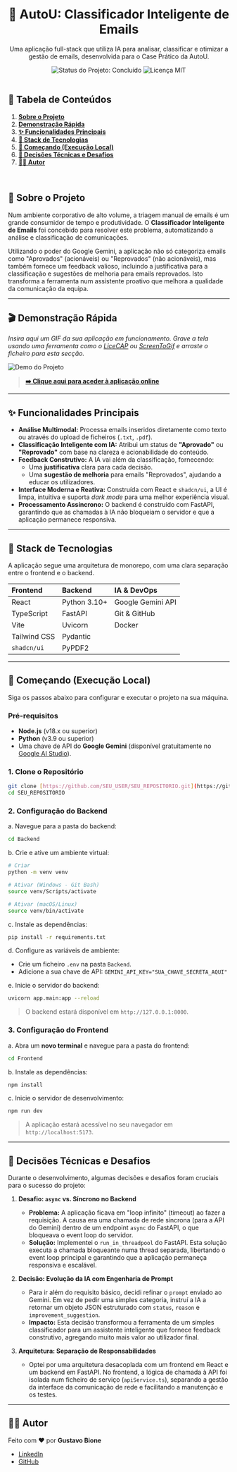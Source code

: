 <div align="center">
  <h1>🤖 AutoU: Classificador Inteligente de Emails</h1>
  <p>
    Uma aplicação full-stack que utiliza IA para analisar, classificar e otimizar a gestão de emails, desenvolvida para o Case Prático da AutoU.
  </p>
</div>

<div align="center">
  <img src="https://img.shields.io/badge/status-concluído-green?style=for-the-badge" alt="Status do Projeto: Concluído"/>
  <img src="https://img.shields.io/badge/licen%C3%A7a-MIT-blue?style=for-the-badge" alt="Licença MIT"/>
</div>

<br>

## 📍 Tabela de Conteúdos
1. [**Sobre o Projeto**](#-sobre-o-projeto)
2. [**Demonstração Rápida**](#-demonstração-rápida)
3. [**✨ Funcionalidades Principais**](#-funcionalidades-principais)
4. [**🚀 Stack de Tecnologias**](#-stack-de-tecnologias)
5. [**🏁 Começando (Execução Local)**](#-começando-execução-local)
6. [**🧠 Decisões Técnicas e Desafios**](#-decisões-técnicas-e-desafios)
7. [**👨‍💻 Autor**](#-autor)

<br>

## 📖 Sobre o Projeto

Num ambiente corporativo de alto volume, a triagem manual de emails é um grande consumidor de tempo e produtividade. O **Classificador Inteligente de Emails** foi concebido para resolver este problema, automatizando a análise e classificação de comunicações.

Utilizando o poder do Google Gemini, a aplicação não só categoriza emails como "Aprovados" (acionáveis) ou "Reprovados" (não acionáveis), mas também fornece um feedback valioso, incluindo a justificativa para a classificação e sugestões de melhoria para emails reprovados. Isto transforma a ferramenta num assistente proativo que melhora a qualidade da comunicação da equipa.

---

## 🎬 Demonstração Rápida

*Insira aqui um GIF da sua aplicação em funcionamento. Grave a tela usando uma ferramenta como o [LiceCAP](https://www.cockos.com/licecap/) ou [ScreenToGif](https://www.screentogif.com/) e arraste o ficheiro para esta secção.*

![Demo do Projeto](URL_PARA_SEU_GIF_AQUI)

> **[➡️ Clique aqui para aceder à aplicação online](URL_DA_SUA_APLICAÇÃO_DEPLOYADA_AQUI)**

---

## ✨ Funcionalidades Principais

* **Análise Multimodal:** Processa emails inseridos diretamente como texto ou através do upload de ficheiros (`.txt`, `.pdf`).
* **Classificação Inteligente com IA:** Atribui um status de **"Aprovado"** ou **"Reprovado"** com base na clareza e acionabilidade do conteúdo.
* **Feedback Construtivo:** A IA vai além da classificação, fornecendo:
    * Uma **justificativa** clara para cada decisão.
    * Uma **sugestão de melhoria** para emails "Reprovados", ajudando a educar os utilizadores.
* **Interface Moderna e Reativa:** Construída com React e `shadcn/ui`, a UI é limpa, intuitiva e suporta *dark mode* para uma melhor experiência visual.
* **Processamento Assíncrono:** O backend é construído com FastAPI, garantindo que as chamadas à IA não bloqueiam o servidor e que a aplicação permanece responsiva.

---

## 🚀 Stack de Tecnologias

A aplicação segue uma arquitetura de monorepo, com uma clara separação entre o frontend e o backend.

| Frontend | Backend | IA & DevOps |
| :--- | :--- | :--- |
| React | Python 3.10+ | Google Gemini API |
| TypeScript | FastAPI | Git & GitHub |
| Vite | Uvicorn | Docker |
| Tailwind CSS | Pydantic | |
| `shadcn/ui` | PyPDF2 | |

---

## 🏁 Começando (Execução Local)

Siga os passos abaixo para configurar e executar o projeto na sua máquina.

### **Pré-requisitos**
* **Node.js** (v18.x ou superior)
* **Python** (v3.9 ou superior)
* Uma chave de API do **Google Gemini** (disponível gratuitamente no [Google AI Studio](https://aistudio.google.com/)).

### **1. Clone o Repositório**
```bash
git clone [https://github.com/SEU_USER/SEU_REPOSITORIO.git](https://github.com/SEU_USER/SEU_REPOSITORIO.git)
cd SEU_REPOSITORIO
````

### **2. Configuração do Backend**

a. Navegue para a pasta do backend:

```bash
cd Backend
```

b. Crie e ative um ambiente virtual:

```bash
# Criar
python -m venv venv

# Ativar (Windows - Git Bash)
source venv/Scripts/activate

# Ativar (macOS/Linux)
source venv/bin/activate
```

c. Instale as dependências:

```bash
pip install -r requirements.txt
```

d. Configure as variáveis de ambiente:

  * Crie um ficheiro `.env` na pasta `Backend`.
  * Adicione a sua chave de API: `GEMINI_API_KEY="SUA_CHAVE_SECRETA_AQUI"`

e. Inicie o servidor do backend:

```bash
uvicorn app.main:app --reload
```

> O backend estará disponível em `http://127.0.0.1:8000`.

### **3. Configuração do Frontend**

a. Abra um **novo terminal** e navegue para a pasta do frontend:

```bash
cd Frontend
```

b. Instale as dependências:

```bash
npm install
```

c. Inicie o servidor de desenvolvimento:

```bash
npm run dev
```

> A aplicação estará acessível no seu navegador em `http://localhost:5173`.

-----

## 🧠 Decisões Técnicas e Desafios

Durante o desenvolvimento, algumas decisões e desafios foram cruciais para o sucesso do projeto:

1.  **Desafio: `async` vs. Síncrono no Backend**

      * **Problema:** A aplicação ficava em "loop infinito" (timeout) ao fazer a requisição. A causa era uma chamada de rede síncrona (para a API do Gemini) dentro de um endpoint `async` do FastAPI, o que bloqueava o event loop do servidor.
      * **Solução:** Implementei o `run_in_threadpool` do FastAPI. Esta solução executa a chamada bloqueante numa thread separada, libertando o event loop principal e garantindo que a aplicação permaneça responsiva e escalável.

2.  **Decisão: Evolução da IA com Engenharia de Prompt**

      * Para ir além do requisito básico, decidi refinar o `prompt` enviado ao Gemini. Em vez de pedir uma simples categoria, instruí a IA a retornar um objeto JSON estruturado com `status`, `reason` e `improvement_suggestion`.
      * **Impacto:** Esta decisão transformou a ferramenta de um simples classificador para um assistente inteligente que fornece feedback construtivo, agregando muito mais valor ao utilizador final.

3.  **Arquitetura: Separação de Responsabilidades**

      * Optei por uma arquitetura desacoplada com um frontend em React e um backend em FastAPI. No frontend, a lógica de chamada à API foi isolada num ficheiro de serviço (`apiService.ts`), separando a gestão da interface da comunicação de rede e facilitando a manutenção e os testes.

-----

## 👨‍💻 Autor

Feito com ❤️ por **Gustavo Bione**

  * [LinkedIn](https://www.google.com/search?q=URL_DO_SEU_LINKEDIN_AQUI)
  * [GitHub](https://www.google.com/search?q=URL_DO_SEU_GITHUB_AQUI)

<!-- end list -->

```
```